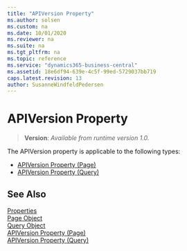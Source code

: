 ```yaml
---
title: "APIVersion Property"
ms.author: solsen
ms.custom: na
ms.date: 10/01/2020
ms.reviewer: na
ms.suite: na
ms.tgt_pltfrm: na
ms.topic: reference
ms.service: "dynamics365-business-central"
ms.assetid: 18e6df94-639e-4c5f-99ed-5729037bb719
caps.latest.revision: 13
author: SusanneWindfeldPedersen
---
```

 
# APIVersion Property 
> **Version**: _Available from runtime version 1.0._

The APIVersion property is applicable to the following types: 
- [APIVersion Property (Page)](devenv-apiversion-page-property.md)   
- [APIVersion Property (Query)](devenv-apiversion-query-property.md)   


## See Also  
[Properties](devenv-properties.md)   
[Page Object](../devenv-page-object.md)   
[Query Object](../devenv-query-object.md)   
[APIVersion Property (Page)](devenv-apiversion-page-property.md)  
[APIVersion Property (Query)](devenv-apiversion-query-property.md) 
